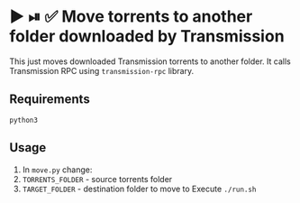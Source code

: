 # ▶️ ⏯ ✅ Move torrents to another folder downloaded by Transmission
This just moves downloaded Transmission torrents to another folder. It calls Transmission RPC using `transmission-rpc` library.

## Requirements
`python3`

## Usage
1. In `move.py` change:
  1. `TORRENTS_FOLDER` - source torrents folder
  2. `TARGET_FOLDER` - destination folder to move to
Execute `./run.sh`
